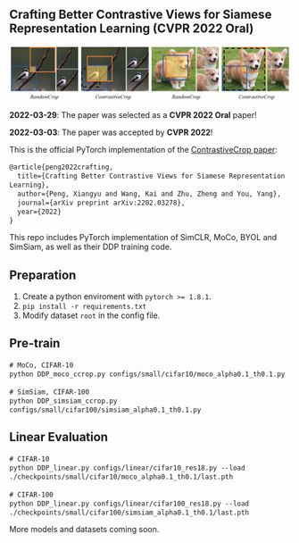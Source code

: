 ## Crafting Better Contrastive Views for Siamese Representation Learning (CVPR 2022 Oral)

<img src="figs/motivation.png"> 

**2022-03-29**: The paper was selected as a **CVPR 2022 Oral** paper!

**2022-03-03**: The paper was accepted by **CVPR 2022**!

This is the official PyTorch implementation of the [ContrastiveCrop paper](https://arxiv.org/abs/2202.03278):
```
@article{peng2022crafting,
  title={Crafting Better Contrastive Views for Siamese Representation Learning},
  author={Peng, Xiangyu and Wang, Kai and Zhu, Zheng and You, Yang},
  journal={arXiv preprint arXiv:2202.03278},
  year={2022}
}
```
This repo includes PyTorch implementation of SimCLR, MoCo, BYOL and SimSiam, as well as their DDP training code.
## Preparation
1. Create a python enviroment with `pytorch >= 1.8.1`.
2. `pip install -r requirements.txt`
3. Modify dataset `root` in the config file.

## Pre-train
```
# MoCo, CIFAR-10
python DDP_moco_ccrop.py configs/small/cifar10/moco_alpha0.1_th0.1.py

# SimSiam, CIFAR-100
python DDP_simsiam_ccrop.py configs/small/cifar100/simsiam_alpha0.1_th0.1.py
```
## Linear Evaluation
```
# CIFAR-10
python DDP_linear.py configs/linear/cifar10_res18.py --load ./checkpoints/small/cifar10/moco_alpha0.1_th0.1/last.pth

# CIFAR-100
python DDP_linear.py configs/linear/cifar100_res18.py --load ./checkpoints/small/cifar100/simsiam_alpha0.1_th0.1/last.pth
```

More models and datasets coming soon.
